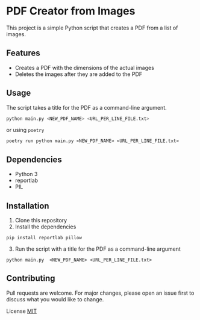 # PDF Creator from Images

This project is a simple Python script that creates a PDF from a list of images.

## Features

- Creates a PDF with the dimensions of the actual images
- Deletes the images after they are added to the PDF

## Usage

The script takes a title for the PDF as a command-line argument.

```bash
python main.py <NEW_PDF_NAME> <URL_PER_LINE_FILE.txt>
```

or using `poetry`

```
poetry run python main.py <NEW_PDF_NAME> <URL_PER_LINE_FILE.txt>
```

## Dependencies

- Python 3
- reportlab
- PIL

## Installation

1. Clone this repository
2. Install the dependencies

```
pip install reportlab pillow
```

3. Run the script with a title for the PDF as a command-line argument

```
python main.py  <NEW_PDF_NAME> <URL_PER_LINE_FILE.txt>
```

## Contributing

Pull requests are welcome. For major changes, please open an issue first to discuss what you would like to change.

License
[MIT](https://choosealicense.com/licenses/mit/)
